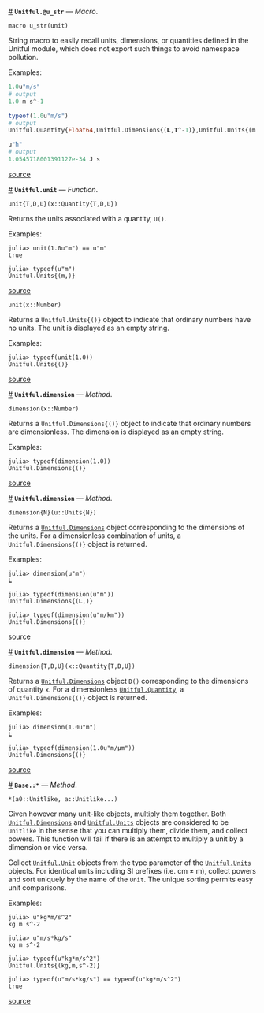 

<a id='Unitful.@u_str' href='#Unitful.@u_str'>#</a>
**`Unitful.@u_str`** &mdash; *Macro*.



```
macro u_str(unit)
```

String macro to easily recall units, dimensions, or quantities defined in the Unitful module, which does not export such things to avoid namespace pollution.

Examples:

```julia
1.0u"m/s"
# output
1.0 m s^-1
```

```julia
typeof(1.0u"m/s")
# output
Unitful.Quantity{Float64,Unitful.Dimensions{(𝐋,𝐓^-1)},Unitful.Units{(m,s^-1)}}
```

```julia
u"ħ"
# output
1.0545718001391127e-34 J s
```


<a target='_blank' href='https://github.com/ajkeller34/Unitful.jl/tree/0be4d1a9b61ebcd0256f280c5f056b6d0512b69f/src/User.jl#L178-L203' class='documenter-source'>source</a><br>

<a id='Unitful.unit' href='#Unitful.unit'>#</a>
**`Unitful.unit`** &mdash; *Function*.



```
unit{T,D,U}(x::Quantity{T,D,U})
```

Returns the units associated with a quantity, `U()`.

Examples:

```jlcon
julia> unit(1.0u"m") == u"m"
true

julia> typeof(u"m")
Unitful.Units{(m,)}
```


<a target='_blank' href='https://github.com/ajkeller34/Unitful.jl/tree/0be4d1a9b61ebcd0256f280c5f056b6d0512b69f/src/Unitful.jl#L27-L43' class='documenter-source'>source</a><br>


```
unit(x::Number)
```

Returns a `Unitful.Units{()}` object to indicate that ordinary numbers have no units. The unit is displayed as an empty string.

Examples:

```jlcon
julia> typeof(unit(1.0))
Unitful.Units{()}
```


<a target='_blank' href='https://github.com/ajkeller34/Unitful.jl/tree/0be4d1a9b61ebcd0256f280c5f056b6d0512b69f/src/Unitful.jl#L46-L60' class='documenter-source'>source</a><br>

<a id='Unitful.dimension-Tuple{Number}' href='#Unitful.dimension-Tuple{Number}'>#</a>
**`Unitful.dimension`** &mdash; *Method*.



```
dimension(x::Number)
```

Returns a `Unitful.Dimensions{()}` object to indicate that ordinary numbers are dimensionless. The dimension is displayed as an empty string.

Examples:

```jlcon
julia> typeof(dimension(1.0))
Unitful.Dimensions{()}
```


<a target='_blank' href='https://github.com/ajkeller34/Unitful.jl/tree/0be4d1a9b61ebcd0256f280c5f056b6d0512b69f/src/Unitful.jl#L63-L77' class='documenter-source'>source</a><br>

<a id='Unitful.dimension-Tuple{Unitful.Units{N}}' href='#Unitful.dimension-Tuple{Unitful.Units{N}}'>#</a>
**`Unitful.dimension`** &mdash; *Method*.



```
dimension{N}(u::Units{N})
```

Returns a [`Unitful.Dimensions`](types.md#Unitful.Dimensions) object corresponding to the dimensions of the units. For a dimensionless combination of units, a `Unitful.Dimensions{()}` object is returned.

Examples:

```jlcon
julia> dimension(u"m")
𝐋

julia> typeof(dimension(u"m"))
Unitful.Dimensions{(𝐋,)}

julia> typeof(dimension(u"m/km"))
Unitful.Dimensions{()}
```


<a target='_blank' href='https://github.com/ajkeller34/Unitful.jl/tree/0be4d1a9b61ebcd0256f280c5f056b6d0512b69f/src/Unitful.jl#L80-L101' class='documenter-source'>source</a><br>

<a id='Unitful.dimension-Tuple{Unitful.Quantity{T,D,U}}' href='#Unitful.dimension-Tuple{Unitful.Quantity{T,D,U}}'>#</a>
**`Unitful.dimension`** &mdash; *Method*.



```
dimension{T,D,U}(x::Quantity{T,D,U})
```

Returns a [`Unitful.Dimensions`](types.md#Unitful.Dimensions) object `D()` corresponding to the dimensions of quantity `x`. For a dimensionless [`Unitful.Quantity`](types.md#Unitful.Quantity), a `Unitful.Dimensions{()}` object is returned.

Examples:

```jlcon
julia> dimension(1.0u"m")
𝐋

julia> typeof(dimension(1.0u"m/μm"))
Unitful.Dimensions{()}
```


<a target='_blank' href='https://github.com/ajkeller34/Unitful.jl/tree/0be4d1a9b61ebcd0256f280c5f056b6d0512b69f/src/Unitful.jl#L105-L123' class='documenter-source'>source</a><br>

<a id='Base.:*-Tuple{Unitful.Unitlike,Vararg{Unitful.Unitlike,N}}' href='#Base.:*-Tuple{Unitful.Unitlike,Vararg{Unitful.Unitlike,N}}'>#</a>
**`Base.:*`** &mdash; *Method*.



```
*(a0::Unitlike, a::Unitlike...)
```

Given however many unit-like objects, multiply them together. Both [`Unitful.Dimensions`](types.md#Unitful.Dimensions) and [`Unitful.Units`](types.md#Unitful.Units) objects are considered to be `Unitlike` in the sense that you can multiply them, divide them, and collect powers. This function will fail if there is an attempt to multiply a unit by a dimension or vice versa.

Collect [`Unitful.Unit`](types.md#Unitful.Unit) objects from the type parameter of the [`Unitful.Units`](types.md#Unitful.Units) objects. For identical units including SI prefixes (i.e. cm ≠ m), collect powers and sort uniquely by the name of the `Unit`. The unique sorting permits easy unit comparisons.

Examples:

```jlcon
julia> u"kg*m/s^2"
kg m s^-2

julia> u"m/s*kg/s"
kg m s^-2

julia> typeof(u"kg*m/s^2")
Unitful.Units{(kg,m,s^-2)}

julia> typeof(u"m/s*kg/s") == typeof(u"kg*m/s^2")
true
```


<a target='_blank' href='https://github.com/ajkeller34/Unitful.jl/tree/0be4d1a9b61ebcd0256f280c5f056b6d0512b69f/src/Unitful.jl#L190-L221' class='documenter-source'>source</a><br>

